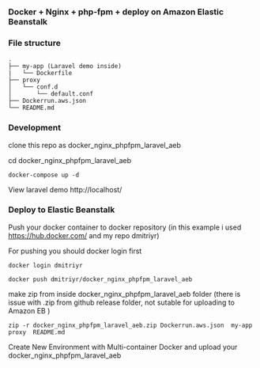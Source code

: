 ### Docker + Nginx + php-fpm + deploy on Amazon Elastic Beanstalk


### File structure

```
.
├── my-app (Laravel demo inside)
|   └── Dockerfile
├── proxy
│   └── conf.d
│       └── default.conf
├── Dockerrun.aws.json
└── README.md
```

### Development

clone this repo as docker_nginx_phpfpm_laravel_aeb

cd docker_nginx_phpfpm_laravel_aeb

```
docker-compose up -d
```

View laravel demo http://localhost/

### Deploy to Elastic Beanstalk
Push your docker container to docker repository (in this example i used https://hub.docker.com/ and my repo dmitriyr)

For pushing you should docker login first
```
docker login dmitriyr
```

```
docker push dmitriyr/docker_nginx_phpfpm_laravel_aeb
```

make zip from inside docker_nginx_phpfpm_laravel_aeb folder (there is issue with .zip from github release folder, not sutable for uploading to Amazon EB )
```
zip -r docker_nginx_phpfpm_laravel_aeb.zip Dockerrun.aws.json  my-app  proxy  README.md 
```

Create New Environment with Multi-container Docker and upload your docker_nginx_phpfpm_laravel_aeb



